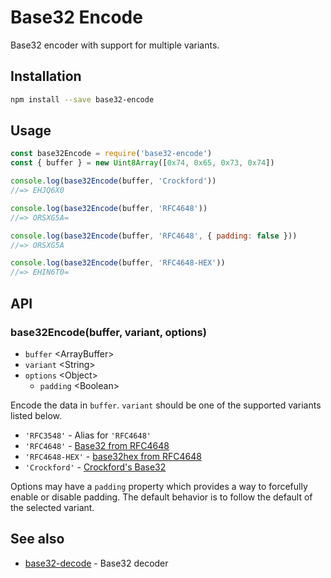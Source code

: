 # Base32 Encode

Base32 encoder with support for multiple variants.

## Installation

```sh
npm install --save base32-encode
```

## Usage

```js
const base32Encode = require('base32-encode')
const { buffer } = new Uint8Array([0x74, 0x65, 0x73, 0x74])

console.log(base32Encode(buffer, 'Crockford'))
//=> EHJQ6X0

console.log(base32Encode(buffer, 'RFC4648'))
//=> ORSXG5A=

console.log(base32Encode(buffer, 'RFC4648', { padding: false }))
//=> ORSXG5A

console.log(base32Encode(buffer, 'RFC4648-HEX'))
//=> EHIN6T0=
```

## API

### base32Encode(buffer, variant, options)

- `buffer` &lt;ArrayBuffer&gt;
- `variant` &lt;String&gt;
- `options` &lt;Object&gt;
  - `padding` &lt;Boolean&gt;

Encode the data in `buffer`. `variant` should be one of the supported variants
listed below.

- `'RFC3548'` - Alias for `'RFC4648'`
- `'RFC4648'` - [Base32 from RFC4648](https://tools.ietf.org/html/rfc4648)
- `'RFC4648-HEX'` - [base32hex from RFC4648](https://tools.ietf.org/html/rfc4648)
- `'Crockford'` - [Crockford's Base32](http://www.crockford.com/wrmg/base32.html)

Options may have a `padding` property which provides a way to forcefully enable or disable padding. The default behavior is to follow the default of the selected variant.

## See also

- [base32-decode](https://github.com/LinusU/base32-decode) - Base32 decoder
